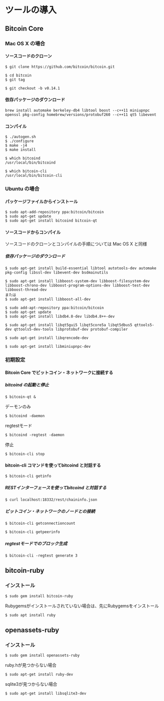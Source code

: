 # ツールの導入

## Bitcoin Core

### Mac OS X の場合

#### ソースコードのクローン

```
$ git clone https://github.com/bitcoin/bitcoin.git
```

```
$ cd bitcoin
$ git tag
```

```
$ git checkout -b v0.14.1
```

#### 依存パッケージのダウンロード

```
brew install automake berkeley-db4 libtool boost --c++11 miniupnpc openssl pkg-config homebrew/versions/protobuf260 --c++11 qt5 libevent
```

#### コンパイル

```
$ ./autogen.sh
$ ./configure
$ make -j4
$ make install
```

```
$ which bitcoind
/usr/local/bin/bitcoind

$ which bitcoin-cli
/usr/local/bin/bitcoin-cli
```

### Ubuntu の場合

#### パッケージファイルからインストール

```
$ sudo apt-add-repository ppa:bitcoin/bitcoin
$ sudo apt-get update
$ sudo apt-get install bitcoind bitcoin-qt
```

#### ソースコードからコンパイル

ソースコードのクローンとコンパイルの手順については Mac OS X と同様

##### 依存パッケージのダウンロード

```
$ sudo apt-get install build-essential libtool autotools-dev automake pkg-config libssl-dev libevent-dev bsdmainutils
```

```
$ sudo apt-get install libboost-system-dev libboost-filesystem-dev libboost-chrono-dev libboost-program-options-dev libboost-test-dev libboost-thread-dev
または
$ sudo apt-get install libboost-all-dev
```

```
$ sudo add-apt-repository ppa:bitcoin/bitcoin
$ sudo apt-get update
$ sudo apt-get install libdb4.8-dev libdb4.8++-dev
```

```
$ sudo apt-get install libqt5gui5 libqt5core5a libqt5dbus5 qttools5-dev qttools5-dev-tools libprotobuf-dev protobuf-compiler
```

```
$ sudo apt-get install libqrencode-dev
```

```
$ sudo apt-get install libminiupnpc-dev
```

### 初期設定

#### Bitcoin Core でビットコイン・ネットワークに接続する

##### bitcoind の起動と停止

```
$ bitcoin-qt &
```

デーモンのみ

```
$ bitcoind -daemon
```

regtestモード

```
$ bitcoind -regtest -daemon
```

停止

```
$ bitcoin-cli stop
```

#### bitcoin-cli コマンドを使ってbitcoind と対話する

```
$ bitcoin-cli getinfo
```

##### RESTインターフェースを使ってbitcoind と対話する

```
$ curl localhost:18332/rest/chaininfo.json
```

##### ビットコイン・ネットワークのノードとの接続

```
$ bitcoin-cli getconnectioncount
```

```
$ bitcoin-cli getpeerinfo
```

##### regtestモードでのブロック生成

```
$ bitcoin-cli -regtest generate 3
```

## bitcoin-ruby

### インストール

```
$ sudo gem install bitcoin-ruby
```

Rubygemsがインストールされていない場合は、先にRubygemsをインストール
```
$ sudo apt install ruby
```


## openassets-ruby

### インストール

```
$ sudo gem install openassets-ruby
```

ruby.hが見つからない場合

```
$ sudo apt-get install ruby-dev
```

sqlite3が見つからない場合

```
$ sudo apt-get install libsqlite3-dev
```
